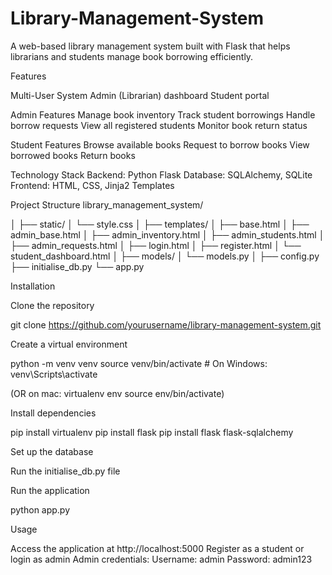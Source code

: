 # Library-Management-System

A web-based library management system built with Flask that helps librarians and students manage book borrowing efficiently.

Features

Multi-User System
Admin (Librarian) dashboard
Student portal

Admin Features
Manage book inventory
Track student borrowings
Handle borrow requests
View all registered students
Monitor book return status


Student Features
Browse available books
Request to borrow books
View borrowed books
Return books

Technology Stack
Backend: Python Flask
Database: SQLAlchemy, SQLite
Frontend: HTML, CSS, Jinja2 Templates

Project Structure
library_management_system/

│
├── static/
│   └── style.css
│
├── templates/
│   ├── base.html
│   ├── admin_base.html
│   ├── admin_inventory.html
│   ├── admin_students.html
│   ├── admin_requests.html
│   ├── login.html
│   ├── register.html
│   └── student_dashboard.html
│
├── models/
│   └── models.py
│
├── config.py
├── initialise_db.py
└── app.py

Installation

Clone the repository

git clone https://github.com/yourusername/library-management-system.git

Create a virtual environment

python -m venv venv
source venv/bin/activate  # On Windows: venv\Scripts\activate

(OR on mac:
virtualenv env
source env/bin/activate)

Install dependencies

pip install virtualenv
pip install flask
pip install flask flask-sqlalchemy

Set up the database

Run the initialise_db.py file

Run the application

python app.py

Usage

Access the application at http://localhost:5000
Register as a student or login as admin
Admin credentials:
Username: admin
Password: admin123
